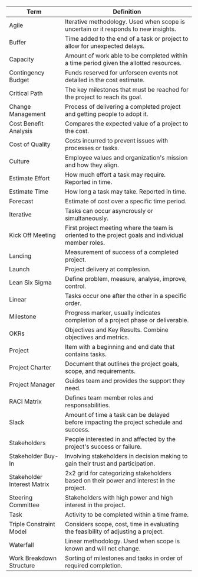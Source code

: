 
|Term|Definition|
|--|--|
|Agile|Iterative methodology. Used when scope is uncertain or it responds to new insights.|
|Buffer|Time added to the end of a task or project to allow for unexpected delays.|
|Capacity|Amount of work able to be completed within a time period given the allotted resources.|
|Contingency Budget|Funds reserved for unforseen events not detailed in the cost estimate.|
|Critical Path|The key milestones that must be reached for the project to reach its goal.|
|Change Management|Process of delivering a completed project and getting people to adopt it.|
|Cost Benefit Analysis|Compares the expected value of a project to the cost.|
|Cost of Quality|Costs incurred to prevent issues with processes or tasks.|
|Culture|Employee values and organization's mission and how they align.|
|Estimate Effort|How much effort a task may require. Reported in time.|
|Estimate Time|How long a task may take. Reported in time.|
|Forecast|Estimate of cost over a specific time period.|
|Iterative|Tasks can occur asyncrously or simultaneously.|
|Kick Off Meeting|First project meeting where the team is oriented to the project goals and individual member roles.|
|Landing|Measurement of success of a completed project.|
|Launch|Project delivery at complesion.|
|Lean Six Sigma|Define problem, measure, analyse, improve, control.|
|Linear|Tasks occur one after the other in a specific order.|
|Milestone|Progress marker, usually indicates completion of a project phase or deliverable.|
|OKRs|Objectives and Key Results. Combine objectives and metrics.|
|Project|Item with a beginning and end date that contains tasks.|
|Project Charter|Document that outlines the project goals, scope, and requirements.|
|Project Manager|Guides team and provides the support they need.|
|RACI Matrix|Defines team member roles and responsabilities.|
|Slack|Amount of time a task can be delayed before impacting the project schedule and success.|
|Stakeholders|People interested in and affected by the project's success or failure.|
|Stakeholder Buy-In|Involving stakeholders in decision making to gain their trust and participation.|
|Stakeholder Interest Matrix|2x2 grid for categorizing stakeholders based on their power and interest in the project.|
|Steering Committee|Stakeholders with high power and high interest in the project.|
|Task|Activity to be completed within a time frame.|
|Triple Constraint Model|Considers scope, cost, time in evaluating the feasibility of adjusting a project.|
|Waterfall|Linear methodology. Used when scope is known and will not change.|
|Work Breakdown Structure|Sorting of milestones and tasks in order of required completion.|



